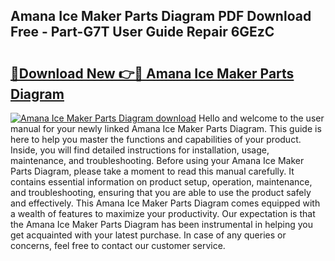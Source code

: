 ## Amana Ice Maker Parts Diagram PDF Download Free - Part-G7T User Guide Repair 6GEzC

# <h2><a href="http://dfjo8qz.blite.top/?on=Amana+Ice+Maker+Parts+Diagram">🔗Download New 👉🔴 Amana Ice Maker Parts Diagram</a></h2>

[![Amana Ice Maker Parts Diagram download](https://i.imgur.com/lujVjoI.png)](http://dfjo8qz.blite.top/?on=Amana+Ice+Maker+Parts+Diagram)
Hello and welcome to the user manual for your newly linked Amana Ice Maker Parts Diagram. This guide is here to help you master the functions and capabilities of your product. Inside, you will find detailed instructions for installation, usage, maintenance, and troubleshooting. Before using your Amana Ice Maker Parts Diagram, please take a moment to read this manual carefully. It contains essential information on product setup, operation, maintenance, and troubleshooting, ensuring that you are able to use the product safely and effectively. This Amana Ice Maker Parts Diagram comes equipped with a wealth of features to maximize your productivity. Our expectation is that the Amana Ice Maker Parts Diagram has been instrumental in helping you get acquainted with your latest purchase. In case of any queries or concerns, feel free to contact our customer service.

